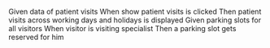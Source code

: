 Given data of patient visits When show patient visits is clicked Then patient visits across working days and holidays is displayed
Given parking slots for all visitors When visitor is visiting specialist Then a parking slot gets reserved for him
